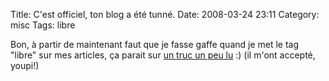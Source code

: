 Title: C'est officiel, ton blog a été tunné.
Date: 2008-03-24 23:11
Category: misc
Tags: libre

Bon, à partir de maintenant faut que je fasse gaffe quand je met le
tag "libre" sur mes articles, ça parait sur
[un truc un peu lu](http://www.planet-libre.org) :) (il m'ont
accepté, youpi!)



